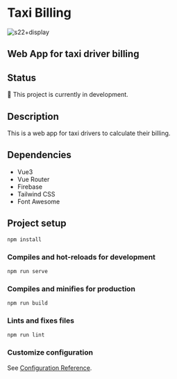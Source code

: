 # Taxi Billing

![s22+display](https://github.com/BeaCoden/MiniProjects/assets/130828327/9b2420c5-c702-4441-a38f-7a3b44f6cef8)

## Web App for taxi driver billing

## Status

:construction: This project is currently in development.

## Description

This is a web app for taxi drivers to calculate their billing.

## Dependencies

- Vue3
- Vue Router
- Firebase
- Tailwind CSS
- Font Awesome

## Project setup

`npm install`

### Compiles and hot-reloads for development

`npm run serve`

### Compiles and minifies for production

`npm run build`

### Lints and fixes files

`npm run lint`

### Customize configuration

See [Configuration Reference](https://cli.vuejs.org/config/).

